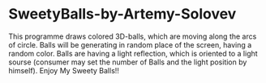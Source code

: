 # SweetyBalls-by-Artemy-Solovev
This programme draws colored 3D-balls, which are moving along the arcs of circle. 
Balls will be generating in random place of the screen, having a random color.
Balls are having a light reflection, which is oriented to a light sourse (consumer may set the number of Balls and the light position by himself).
Enjoy My Sweety Balls!!
